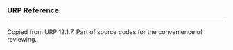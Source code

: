 ### URP Reference
***
Copied from URP 12.1.7. Part of source codes for the convenience of reviewing.